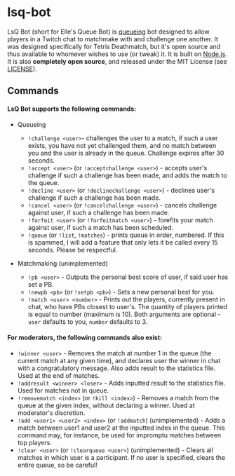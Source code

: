 lsq-bot
======

LsQ Bot (short for Elle's Queue Bot) is [queueing](https://xkcd.com/853/) bot designed to allow players in a Twitch chat to matchmake with and challenge one another. It was designed specifically for Tetris Deathmatch, but it's open source and thus available to whomever wishes to use (or tweak) it. It is built on [Node.js](https://nodejs.org). It is also **completely open source**, and released under the MIT License (see [LICENSE](https://github.com/professor-l/lsq-bot/blob/master/LICENSE.md)).

## Commands

#### LsQ Bot supports the following commands:

  * Queueing
    * `!challenge <user>`- challenges the user to a match, if such a user exists, you have not yet challenged them, and no match between you and the user is already in the queue. Challenge expires after 30 seconds.
    * `!accept <user>` (or `!acceptchallenge <user>`) - accepts user's challenge if such a challenge has been made, and adds the match to the queue.
    * `!decline <user>` (or `!declinechallenge <user>`) - declines user's challenge if such a challenge has been made.
    * `!cancel <user>` (or `!cancelchallenge <user>`) - cancels challenge against user, if such a challenge has been made.
    * `!forfeit <user>` (or `!forfeitmatch <user>`) - forefits your match against user, if such a match has been scheduled. 
    * `!queue` (or `!list`, `!matches`) - prints queue in order, numbered. If this is spammed, I will add a feature that only lets it be called every 15 seconds. Please be respectful.

  * Matchmaking (unimplemented)
    * `!pb <user>` - Outputs the personal best score of user, if said user has set a PB.
    * `!newpb <pb>` (or `!setpb <pb>`) - Sets a new personal best for you.
    * `!match <user> <number>` - Prints out the players, currently present in chat, who have PBs closest to user's. The quantity of players printed is equal to number (maximum is 10).  Both arguments are optional - `user` defaults to you, `number` defaults to 3.

#### For moderators, the following commands also exist:
  * `!winner <user>` - Removes the match at number 1 in the queue (the current match at any given time), and declares user the winner in chat with a congratulatory message. Also adds result to the statistics file. Used at the end of matches.
  * `!addresult <winner> <loser>` - Adds inputted result to the statistics file. Used for matches not in queue.
  * `!removematch <index>` (or `!kill <index>`) - Removes a match from the queue at the given index, without declaring a winner. Used at moderator's discretion.
  * `!add <user1> <user2> <index>` (or `!addmatch`) (unimplemented) - Adds a match between user1 and user2 at the inputted index in the queue. This command may, for instance, be used for impromptu matches between top players.
  * `!clear <user>` (or `!clearqueue <user>`) (unimplemented) - Clears all matches in which user is a participant. If no user is specified, clears the entire queue, so be careful!
  

